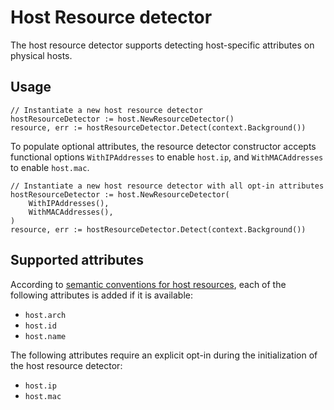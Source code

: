 # Host Resource detector

The host resource detector supports detecting host-specific attributes on physical hosts.

## Usage

```golang
// Instantiate a new host resource detector
hostResourceDetector := host.NewResourceDetector()
resource, err := hostResourceDetector.Detect(context.Background())
```

To populate optional attributes, the resource detector constructor accepts functional options `WithIPAddresses` to enable `host.ip`, and `WithMACAddresses` to enable `host.mac`.

```golang
// Instantiate a new host resource detector with all opt-in attributes
hostResourceDetector := host.NewResourceDetector(
	WithIPAddresses(),
	WithMACAddresses(),
)
resource, err := hostResourceDetector.Detect(context.Background())
```

## Supported attributes

According to [semantic conventions for host resources](https://opentelemetry.io/docs/specs/semconv/resource/host/), each of the following attributes is added if it is available:

* `host.arch`
* `host.id`
* `host.name`

The following attributes require an explicit opt-in during the initialization of the host resource detector:

* `host.ip`
* `host.mac`
